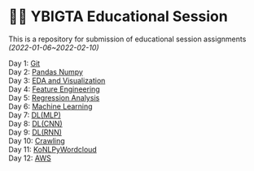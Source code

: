 # 👨‍🏫 YBIGTA Educational Session
This is a repository for submission of educational session assignments <br>
*(2022-01-06~2022-02-10)*

Day 1: [Git](https://github.com/ssokeem/ybigta_ps/tree/master/0111%20git) <br>
Day 2: [Pandas Numpy](https://github.com/ssokeem/ybigta_ps/tree/master/0113%20Pandas%20Numpy) <br>
Day 3: [EDA and Visualization](https://github.com/ssokeem/ybigta_ps/tree/master/0115%20EDA%20and%20Visualization) <br>
Day 4: [Feature Engineering](https://github.com/ssokeem/ybigta_ps/tree/master/0118%20FE) <br>
Day 5: [Regression Analysis](https://github.com/ssokeem/ybigta_ps/tree/master/0120%20Regression%20Analysis) <br>
Day 6: [Machine Learning](https://github.com/ssokeem/ybigta_ps/tree/master/0125%20ML) <br>
Day 7: [DL(MLP)](https://github.com/ssokeem/ybigta_ps/tree/master/0127%20DL(MLP)) <br>
Day 8: [DL(CNN)](https://github.com/ssokeem/ybigta_ps/tree/master/0129%20DL(CNN)) <br>
Day 9: [DL(RNN)](https://github.com/ssokeem/ybigta_ps/tree/master/0203%20DL(RNN)) <br>
Day 10: [Crawling](https://github.com/ssokeem/ybigta_ps/tree/master/0205%20Crawling) <br>
Day 11: [KoNLPyWordcloud](https://github.com/ssokeem/ybigta_ps/tree/master/0208%20KoNLPyWordcloud) <br>
Day 12: [AWS](https://github.com/ssokeem/ybigta_ps/tree/master/0210%20AWS) <br>
